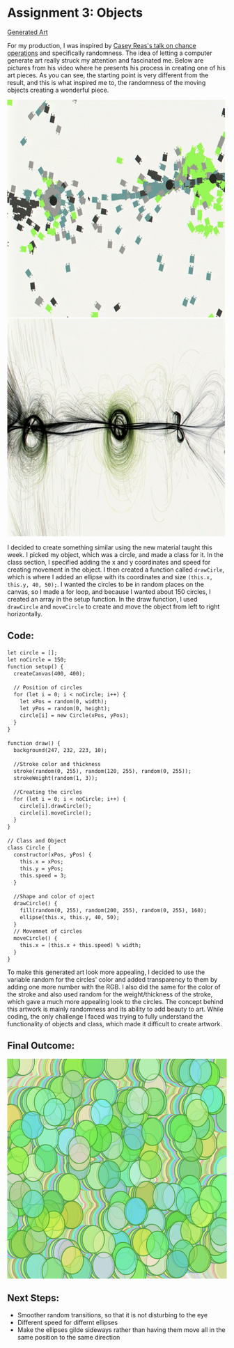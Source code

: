 
# Assignment 3: Objects

[Generated Art](https://editor.p5js.org/FatemaAlhameli/sketches/oEvgVJ1XM)


For my production, I was inspired by [Casey Reas's talk on chance operations](https://vimeo.com/45851523) and specifically randomness. The idea of letting a computer generate art really struck my attention and fascinated me. Below are pictures from his video where he presents his process in creating one of his art pieces. As you can see, the starting point is very different from the result, and this is what inspired me to, the randomness of the moving objects creating a wonderful piece. 

<img src= "https://github.com/FatemaAlhameli/Intro-to-IM-/blob/main/Inspiration%201.png" width = "500" height = "500"> 
<img src= "https://github.com/FatemaAlhameli/Intro-to-IM-/blob/main/Inspiration.png" width = "500" height = "500">  

I decided to create something similar using the new material taught this week. I picked my object, which was a circle, and made a class for it. In the class section, I specified adding the x and y coordinates and speed for creating movement in the object. I then created a function called ```drawCirle```, which is where I added an ellipse with its coordinates and size ```(this.x, this.y, 40, 50);```. I wanted the circles to be in random places on the canvas, so I made a for loop, and because I wanted about 150 circles, I created an array in the setup function. In the draw function, I used ```drawCircle``` and ```moveCircle``` to create and move the object from left to right horizontally. 

## Code:
```
let circle = [];
let noCircle = 150;
function setup() {
  createCanvas(400, 400);

  // Position of circles
  for (let i = 0; i < noCircle; i++) {
    let xPos = random(0, width);
    let yPos = random(0, height);
    circle[i] = new Circle(xPos, yPos);
  }
}

function draw() {
  background(247, 232, 223, 10);

  //Stroke color and thickness
  stroke(random(0, 255), random(120, 255), random(0, 255));
  strokeWeight(random(1, 3));

  //Creating the circles
  for (let i = 0; i < noCircle; i++) {
    circle[i].drawCircle();
    circle[i].moveCircle();
  }
}

// Class and Object
class Circle {
  constructor(xPos, yPos) {
    this.x = xPos;
    this.y = yPos;
    this.speed = 3;
  }

  //Shape and color of oject
  drawCircle() {
    fill(random(0, 255), random(200, 255), random(0, 255), 160);
    ellipse(this.x, this.y, 40, 50);
  }
  // Movemnet of circles
  moveCircle() {
    this.x = (this.x + this.speed) % width;
  }
}

```

To make this generated art look more appealing, I decided to use the variable random for the circles' color and added transparency to them by adding one more number with the RGB. I also did the same for the color of the stroke and also used random for the weight/thickness of the stroke, which gave a much more appealing look to the circles.  The concept behind this artwork is mainly randomness and its ability to add beauty to art. While coding, the only challenge I faced was trying to fully understand the functionality of objects and class, which made it difficult to create artwork. 

## Final Outcome:
![Artwork](https://github.com/FatemaAlhameli/Intro-to-IM-/blob/main/Assignment%203.png)

## Next Steps: 
* Smoother random transitions, so that it is not disturbing to the eye
* Different speed for differnt ellipses
* Make the ellipses gilde sideways rather than having them move all in the same position to the same direction
